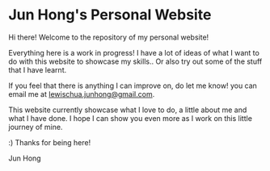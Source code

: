 # Jun Hong's Personal Website

Hi there! Welcome to the repository of my personal website!

Everything here is a work in progress! I have a lot of ideas of what I want to do with this website to showcase my skills.. Or also try out some of the stuff that I have learnt. 

If you feel that there is anything I can improve on, do let me know! you can email me at lewischua.junhong@gmail.com. 

This website currently showcase what I love to do, a little about me and what I have done. I hope I can show you even more as I work on this little journey of mine. 

:) Thanks for being here!

Jun Hong


